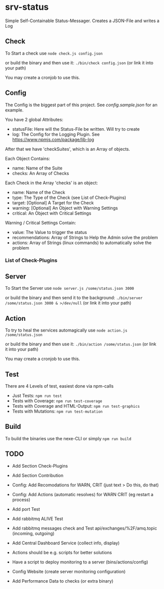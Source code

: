 # srv-status

Simple Self-Containable Status-Messager. Creates a JSON-File and writes a Log

## Check

To Start a check use `node check.js config.json`

or build the binary and then use it: `./bin/check config.json` (or link it into your path)

You may create a cronjob to use this.

## Config

The Config is the biggest part of this project. See _config.sample.json_ for an example.

You have 2 global Attributes:

* statusFile: Here will the Status-File be written. Will try to create
* log: The Config for the Logging Plugin. See https://www.npmjs.com/package/lib-log

After that we have 'checkSuites', which is an Array of objects.

Each Object Contains:

* name: Name of the Suite
* checks: An Array of Checks

Each Check in the Array 'checks' is an object:

* name: Name of the Check
* type: The Type of the Check (see List of Check-Plugins)
* target: [Optional] A Target for the Check
* warning: [Optional] An Object with Warning Settings
* critical:  An Object with Critical Settings

Warning / Critical Settings Contain:

* value: The Value to trigger the status
* recommendations: Array of Strings to Help the Admin solve the problem
* actions: Array of Strings (linux commands) to automatically solve the problem

### List of Check-Plugins



## Server

To Start the Server use `node server.js /some/status.json 3000`

or build the binary and then send it to the background: `./bin/server /some/status.json 3000 & >/dev/null`  (or link it into your path)

## Action

To try to heal the services automagically use `node action.js /some/status.json`

or build the binary and then use it: `./bin/action /some/status.json`  (or link it into your path)

You may create a cronjob to use this.

## Test

There are 4 Levels of test, easiest done via npm-calls

* Just Tests: `npm run test`
* Tests with Coverage: `npm run test-coverage`
* Tests with Coverage and HTML-Output: `npm run test-graphics`
* Tests with Mutations: `npm run test-mutation`

## Build

To build the binaries use the nexe-CLI or simply `npm run build`

## TODO

* Add Section Check-Plugins
* Add Section Contribution
* Config: Add Recomodations for WARN, CRIT (just text > Do this, do that)
* Config: Add Actions (automatic resolves) for WARN CRIT (eg restart a process)
* Add port Test
* Add rabbitmq ALIVE Test
* Add rabbitmq messages check and Test api/exchanges/%2F/amq.topic (incoming, outgoing)

* Add Central Dashboard Service (collect info, display)
* Actions should be e.g. scripts for better solutions
* Have a script to deploy monitoring to a server (bins/actions/config)
* Config Website (create server monitoring configuration)

* Add Performance Data to checks (or extra binary)